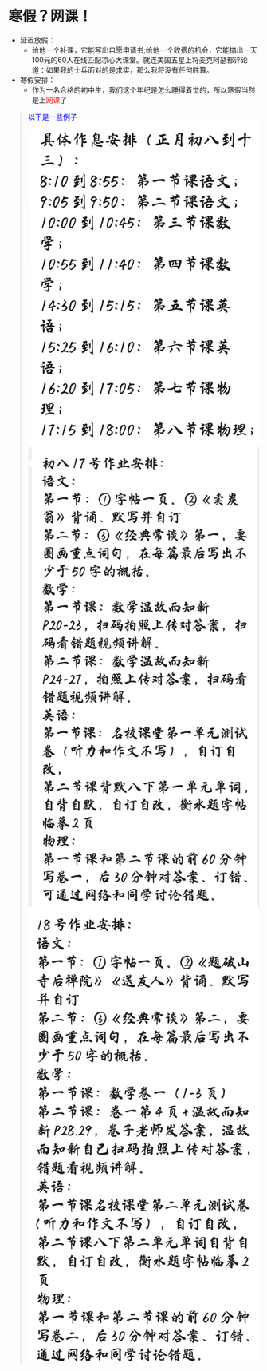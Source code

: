 # 寒假？网课！
* 延迟放假：
    * 给他一个补课，它能写出自愿申请书;给他一个收费的机会，它能搞出一天100元的60人在线匹配凉心大课堂。就连美国五星上将麦克阿瑟都评论道：如果我的士兵面对的是求实，那么我将没有任何胜算。
* 寒假安排：
    * 作为一名合格的初中生，我们这个年纪是怎么睡得着觉的，所以寒假当然是上<font color=Red>网课</font>了
> <font color=Blue>以下是一些例子
>!['](./1.jpg)
>!['](./2.jpg)
>!['](./3.jpg)